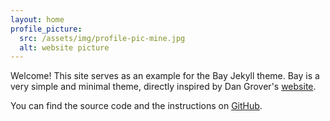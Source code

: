 ```yaml
---
layout: home
profile_picture:
  src: /assets/img/profile-pic-mine.jpg
  alt: website picture
---
```


<p>
  Welcome! This site serves as an example for the Bay Jekyll theme. Bay is a very simple and minimal theme, directly inspired by Dan Grover's <a href="http://dangrover.com">website</a>.
</p>

<p>
  You can find the source code and the instructions on <a href="https://github.com/eliottvincent/bay">GitHub</a>.
</p>
